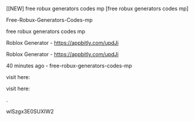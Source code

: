 [[NEW] free robux generators codes mp [free robux generators codes mp]

Free-Robux-Generators-Codes-mp

free robux generators codes mp

Roblox Generator - https://appbitly.com/updJi

Roblox Generator - https://appbitly.com/updJi

40 minutes ago - free-robux-generators-codes-mp

visit here:

visit here:

.

wlSzgx3E0SUXIW2

